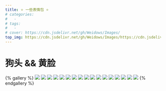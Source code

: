 ```yaml
---
title: ⭐ 一些表情包 ⭐
# categories:
#   -
# tags:
#   -
# cover: https://cdn.jsdelivr.net/gh/Weidows/Images/
top_img: https://cdn.jsdelivr.net/gh/Weidows/Images/https://cdn.jsdelivr.net/gh/Weidows/Images/Humor/ComicExpression/9b3ae2b68e4e1f14e58a1028091d68ccd2166538.jpg
---
```


<!--
 * @Author: Weidows
 * @LastEditors: Weidows
 * @LastEditTime: 2020-10-22 09:24:26
 * @FilePath: \Weidowsd:\Game\Demo\Github\Blog\source\tags\gallery_data\ComicExpression.md
-->

# 狗头 && 黄脸

{% gallery %}
![](https://cdn.jsdelivr.net/gh/Weidows/Images/Humor/ComicExpression/13a52e60f2b14c7a550b3a53d4c222c7b68b3da2.jpg)
![](https://cdn.jsdelivr.net/gh/Weidows/Images/Humor/ComicExpression/21b7a74b4f44bbe9cd35cd8e61df12503cc7eb91.jpg)
![](https://cdn.jsdelivr.net/gh/Weidows/Images/Humor/ComicExpression/2909d2b0795b59041abfbc00d49d6048d646cbe2.jpg)
![](https://cdn.jsdelivr.net/gh/Weidows/Images/Humor/ComicExpression/2e1bda8504501a52c6b952b993167217abb6b22f.png)
![](https://cdn.jsdelivr.net/gh/Weidows/Images/Humor/ComicExpression/34e594f5a6b38285aa8bc7f005861ca1b383d1e2.png)
![](https://cdn.jsdelivr.net/gh/Weidows/Images/Humor/ComicExpression/5fa9b8812822cbb106e68986c0799b7d44f5da23.jpg)
![](https://cdn.jsdelivr.net/gh/Weidows/Images/Humor/ComicExpression/614facfa1256d98da17cd94ac5e2cd1652cca15e.jpg)
![](https://cdn.jsdelivr.net/gh/Weidows/Images/Humor/ComicExpression/74ef2ed780ee230c08866adfa01dbe297b5467b4.png)
![](https://cdn.jsdelivr.net/gh/Weidows/Images/Humor/ComicExpression/7aa0b9a45ab091292be3c1a96ff1489ba7bcab5f.jpg)
![](https://cdn.jsdelivr.net/gh/Weidows/Images/Humor/ComicExpression/9b3ae2b68e4e1f14e58a1028091d68ccd2166538.jpg)
![](https://cdn.jsdelivr.net/gh/Weidows/Images/Humor/ComicExpression/9bb51abd8278bfc9aea55617a72f5f294e13277d.jpg)
![](https://cdn.jsdelivr.net/gh/Weidows/Images/Humor/ComicExpression/b7099d0810433dcd219b89dae6b50141c58351f4.jpg)
![](https://cdn.jsdelivr.net/gh/Weidows/Images/Humor/ComicExpression/bd96f780affe577227840c2e6b8bd081724eb4f8.jpg)
![](https://cdn.jsdelivr.net/gh/Weidows/Images/Humor/ComicExpression/d5697da7e5d8ae55fff4b2fe7a54d4db6b280a25.jpg)
![](https://cdn.jsdelivr.net/gh/Weidows/Images/Humor/ComicExpression/e4cd9fc495d81dc2b1749d515ce94d9bdca44cda.png)
![](https://cdn.jsdelivr.net/gh/Weidows/Images/Humor/ComicExpression/f81900c053ac8bcbdaab135ed278ac6842a366d7.png)
![](https://cdn.jsdelivr.net/gh/Weidows/Images/Humor/ComicExpression/favicon.png)
{% endgallery %}
